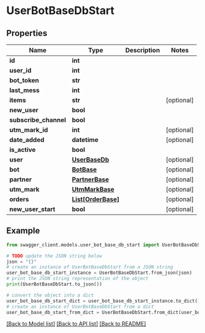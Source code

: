 # UserBotBaseDbStart


## Properties

Name | Type | Description | Notes
------------ | ------------- | ------------- | -------------
**id** | **int** |  | 
**user_id** | **int** |  | 
**bot_token** | **str** |  | 
**last_mess** | **int** |  | 
**items** | **str** |  | [optional] 
**new_user** | **bool** |  | 
**subscribe_channel** | **bool** |  | 
**utm_mark_id** | **int** |  | [optional] 
**date_added** | **datetime** |  | [optional] 
**is_active** | **bool** |  | 
**user** | [**UserBaseDb**](UserBaseDb.md) |  | [optional] 
**bot** | [**BotBase**](BotBase.md) |  | [optional] 
**partner** | [**PartnerBase**](PartnerBase.md) |  | [optional] 
**utm_mark** | [**UtmMarkBase**](UtmMarkBase.md) |  | [optional] 
**orders** | [**List[OrderBase]**](OrderBase.md) |  | [optional] 
**new_user_start** | **bool** |  | [optional] 

## Example

```python
from swagger_client.models.user_bot_base_db_start import UserBotBaseDbStart

# TODO update the JSON string below
json = "{}"
# create an instance of UserBotBaseDbStart from a JSON string
user_bot_base_db_start_instance = UserBotBaseDbStart.from_json(json)
# print the JSON string representation of the object
print(UserBotBaseDbStart.to_json())

# convert the object into a dict
user_bot_base_db_start_dict = user_bot_base_db_start_instance.to_dict()
# create an instance of UserBotBaseDbStart from a dict
user_bot_base_db_start_from_dict = UserBotBaseDbStart.from_dict(user_bot_base_db_start_dict)
```
[[Back to Model list]](../README.md#documentation-for-models) [[Back to API list]](../README.md#documentation-for-api-endpoints) [[Back to README]](../README.md)


